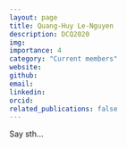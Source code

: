 ```yaml
---
layout: page
title: Quang-Huy Le-Nguyen
description: DCQ2020
img:
importance: 4
category: "Current members"
website:
github:
email:
linkedin:
orcid:
related_publications: false
---
```


Say sth...

